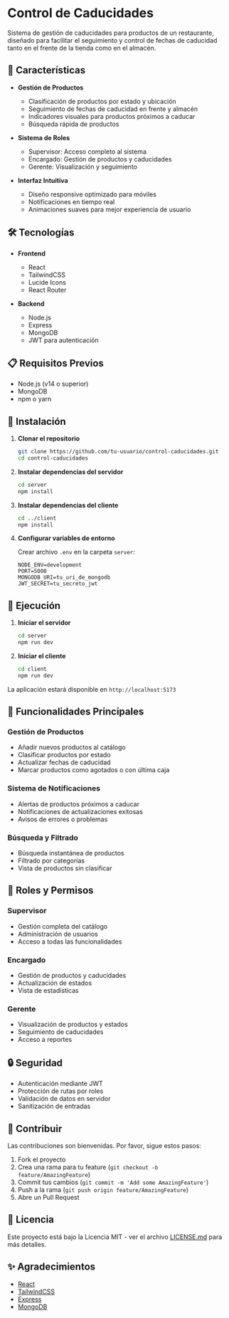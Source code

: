 # Control de Caducidades

Sistema de gestión de caducidades para productos de un restaurante, diseñado para facilitar el seguimiento y control de fechas de caducidad tanto en el frente de la tienda como en el almacén.

## 🚀 Características

- **Gestión de Productos**

  - Clasificación de productos por estado y ubicación
  - Seguimiento de fechas de caducidad en frente y almacén
  - Indicadores visuales para productos próximos a caducar
  - Búsqueda rápida de productos

- **Sistema de Roles**

  - Supervisor: Acceso completo al sistema
  - Encargado: Gestión de productos y caducidades
  - Gerente: Visualización y seguimiento

- **Interfaz Intuitiva**
  - Diseño responsive optimizado para móviles
  - Notificaciones en tiempo real
  - Animaciones suaves para mejor experiencia de usuario

## 🛠️ Tecnologías

- **Frontend**

  - React
  - TailwindCSS
  - Lucide Icons
  - React Router

- **Backend**
  - Node.js
  - Express
  - MongoDB
  - JWT para autenticación

## 📋 Requisitos Previos

- Node.js (v14 o superior)
- MongoDB
- npm o yarn

## 🔧 Instalación

1. **Clonar el repositorio**

   ```bash
   git clone https://github.com/tu-usuario/control-caducidades.git
   cd control-caducidades
   ```

2. **Instalar dependencias del servidor**

   ```bash
   cd server
   npm install
   ```

3. **Instalar dependencias del cliente**

   ```bash
   cd ../client
   npm install
   ```

4. **Configurar variables de entorno**

   Crear archivo `.env` en la carpeta `server`:

   ```env
   NODE_ENV=development
   PORT=5000
   MONGODB_URI=tu_uri_de_mongodb
   JWT_SECRET=tu_secreto_jwt
   ```

## 🚀 Ejecución

1. **Iniciar el servidor**

   ```bash
   cd server
   npm run dev
   ```

2. **Iniciar el cliente**
   ```bash
   cd client
   npm run dev
   ```

La aplicación estará disponible en `http://localhost:5173`

## 📱 Funcionalidades Principales

### Gestión de Productos

- Añadir nuevos productos al catálogo
- Clasificar productos por estado
- Actualizar fechas de caducidad
- Marcar productos como agotados o con última caja

### Sistema de Notificaciones

- Alertas de productos próximos a caducar
- Notificaciones de actualizaciones exitosas
- Avisos de errores o problemas

### Búsqueda y Filtrado

- Búsqueda instantánea de productos
- Filtrado por categorías
- Vista de productos sin clasificar

## 👥 Roles y Permisos

### Supervisor

- Gestión completa del catálogo
- Administración de usuarios
- Acceso a todas las funcionalidades

### Encargado

- Gestión de productos y caducidades
- Actualización de estados
- Vista de estadísticas

### Gerente

- Visualización de productos y estados
- Seguimiento de caducidades
- Acceso a reportes

## 🔒 Seguridad

- Autenticación mediante JWT
- Protección de rutas por roles
- Validación de datos en servidor
- Sanitización de entradas

## 🤝 Contribuir

Las contribuciones son bienvenidas. Por favor, sigue estos pasos:

1. Fork el proyecto
2. Crea una rama para tu feature (`git checkout -b feature/AmazingFeature`)
3. Commit tus cambios (`git commit -m 'Add some AmazingFeature'`)
4. Push a la rama (`git push origin feature/AmazingFeature`)
5. Abre un Pull Request

## 📄 Licencia

Este proyecto está bajo la Licencia MIT - ver el archivo [LICENSE.md](LICENSE.md) para más detalles.

## ✨ Agradecimientos

- [React](https://reactjs.org/)
- [TailwindCSS](https://tailwindcss.com/)
- [Express](https://expressjs.com/)
- [MongoDB](https://www.mongodb.com/)
